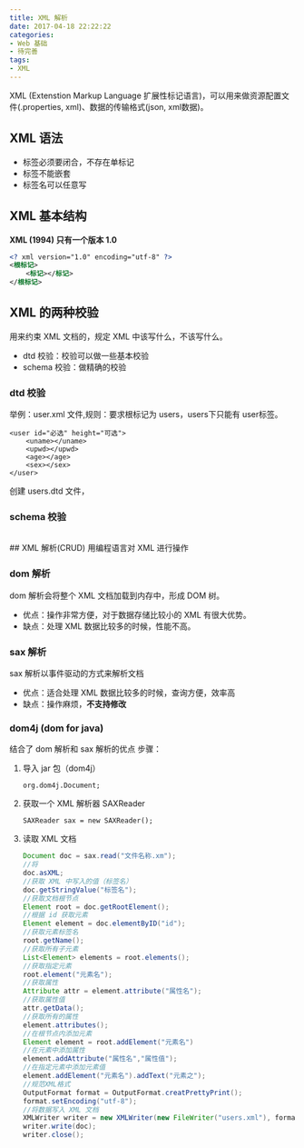 ```yaml
---
title: XML 解析
date: 2017-04-18 22:22:22
categories: 
- Web 基础
- 待完善
tags: 
- XML
---
```


XML (Extenstion Markup Language 扩展性标记语言)，可以用来做资源配置文件(.properties, xml)、数据的传输格式(json, xml数据)。

<!--more-->

## XML 语法

- 标签必须要闭合，不存在单标记
- 标签不能嵌套
- 标签名可以任意写

## XML 基本结构

**XML (1994) 只有一个版本 1.0**

```XML
<? xml version="1.0" encoding="utf-8" ?>
<根标记>
	<标记></标记>
</根标记>
```

## XML 的两种校验

用来约束 XML 文档的，规定 XML 中该写什么，不该写什么。
- dtd 校验：校验可以做一些基本校验
- schema 校验：做精确的校验

### dtd 校验

举例：user.xml 文件,规则：要求根标记为 users，users下只能有 user标签。
<users>
	
	<user id="必选" height="可选">
		<uname></uname>
		<upwd></upwd>
		<age></age>
		<sex></sex>
	</user>
</users>

创建 users.dtd 文件，

### schema 校验

<br/>
## XML 解析(CRUD)
用编程语言对 XML 进行操作

### dom 解析

dom 解析会将整个 XML 文档加载到内存中，形成 DOM 树。
- 优点：操作非常方便，对于数据存储比较小的 XML 有很大优势。
- 缺点：处理 XML 数据比较多的时候，性能不高。

### sax 解析

sax 解析以事件驱动的方式来解析文档
- 优点：适合处理 XML 数据比较多的时候，查询方便，效率高
- 缺点：操作麻烦，**不支持修改**

### dom4j (dom for java)

结合了 dom 解析和 sax 解析的优点
步骤：

1. 导入 jar 包（dom4j）

    ```
    org.dom4j.Document;
    ```
1. 获取一个 XML 解析器 SAXReader

    ```
    SAXReader sax = new SAXReader();
    ```
1. 读取 XML 文档

    ```Java
    Document doc = sax.read("文件名称.xm");
    //将 
    doc.asXML;
    //获取 XML 中写入的值（标签名）
    doc.getStringValue("标签名");
    //获取文档根节点
    Element root = doc.getRootElement();
    //根据 id 获取元素
    Element element = doc.elementByID("id");
    //获取元素标签名
    root.getName();
    //获取所有子元素
    List<Element> elements = root.elements();
    //获取指定元素
    root.element("元素名");
    //获取属性
    Attribute attr = element.attribute("属性名");
    //获取属性值
    attr.getData();
    //获取所有的属性
    element.attributes();
    //在根节点内添加元素
    Element element = root.addElement("元素名")
    //在元素中添加属性
    element.addAttribute("属性名","属性值");
    //在指定元素中添加元素值
    element.addElement("元素名").addText("元素之");
    //规范XML格式
    OutputFormat format = OutputFormat.creatPrettyPrint();
    format.setEncoding("utf-8");
    //将数据写入 XML 文档
    XMLWriter writer = new XMLWriter(new FileWriter("users.xml"), format);
    writer.write(doc);
    writer.close();
    ```